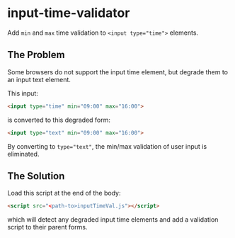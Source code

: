 # input-time-validator

Add `min` and `max` time validation to `<input type="time">` elements.

## The Problem

Some browsers do not support the input time element,
but degrade them to an input text element.

This input:
```html
<input type="time" min="09:00" max="16:00">
```
is converted to this degraded form:
```html
<input type="text" min="09:00" max="16:00">
```
By converting to `type="text"`, the min/max validation of user input is
eliminated.

## The Solution

Load this script at the end of the body:
```html
<script src="<path-to>inputTimeVal.js"></script>
```
which will detect any degraded input time elements and add a validation script to their parent forms.
